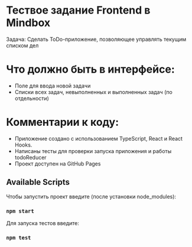 # Тествое задание Frontend в Mindbox

Задача: Сделать ToDo-приложение, позволяющее управлять текущим списком дел

# Что должно быть в интерфейсе:
- Поле для ввода новой задачи
- Списки всех задач, невыполненных и выполненных задач (по отдельности)

# Комментарии к коду:
- Приложение создано с использованием TypeScript, React и React Hooks.
- Написаны тесты для проверки запуска приложения и работы todoReducer
- Проект доступен на GitHub Pages

## Available Scripts

Чтобы запустить проект введите (после установки node_modules):

### `npm start`

Для запуска тестов введите:

### `npm test`


